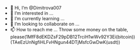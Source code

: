 - 👋 Hi, I’m @Dimitrova007
- 👀 I’m interested in ...
- 🌱 I’m currently learning ...
- 💞️ I’m looking to collaborate on ...
- 📫 How to reach me ...
Throw some money on the table, please(1MfF8dEKDZsF29pDB12TrciH1wWv92Y3Ei(bitcoin))(TAeEzUnNgfiHLFvHNgun44DTjMsfcGwDwK(usdt))
<!---
Dimitrova007/Dimitrova007 is a ✨ special ✨ repository because its `README.md` (this file) appears on your GitHub profile.
You can click the Preview link to take a look at your changes.
--->
